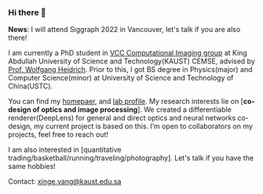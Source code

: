 ### Hi there 👋

**News**: I will attend Siggraph 2022 in Vancouver, let's talk if you are also there!

I am currently a PhD student in [VCC Computational Imaging group](https://vccimaging.org/) at King Abdullah University of Science and Technology(KAUST) CEMSE, advised by [Prof. Wolfgang Heidrich](https://vccimaging.org/People/heidriw/). Prior to this, I got BS degree in Physics(major) and Computer Science(minor) at University of Science and Technology of China(USTC).

You can find my [homepaer](https://singer-yang.github.io/), and [lab profile](https://vccimaging.org/People/xingeyang/). My research interests lie on [**co-design of optics and image processing**]. We created a differentiable renderer(DeepLens) for general and direct optics and neural networks co-design, my current project is based on this. I’m open to collaborators on my projects, feel free to reach out! 

I am also interested in [quantitative trading/basketball/running/traveling/photography]. Let's talk if you have the same hobbies!

Contact: xinge.yang@kaust.edu.sa

<!--
![singer-yang's github stats](https://github-readme-stats.vercel.app/api?username=singer-yang&show_icons=true&count_private=true&hide=prs&theme=default_repocard)
[![Most used languages](https://github-readme-stats.vercel.app/api/top-langs/?username=singer-yang&&layout=compact)](https://github.com/anuraghazra/github-readme-stats)
-->

<!--
**singer-yang/singer-yang** is a ✨ _special_ ✨ repository because its `README.md` (this file) appears on your GitHub profile.

Here are some ideas to get you started:

- 🔭 I’m currently working on ...
- 🌱 I’m currently learning ...
- 👯 I’m looking to collaborate on ...
- 🤔 I’m looking for help with ...
- 💬 Ask me about ...
- 📫 How to reach me: ...
- 😄 Pronouns: ...
- ⚡ Fun fact: ...
-->
